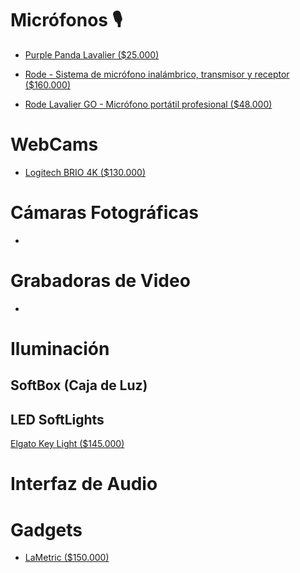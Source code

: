 # Micrófonos 🎙

+ [Purple Panda Lavalier ($25.000)](https://www.amazon.com/Purple-Panda-Lavalier-Lapel-Microphone/dp/B01MSKI46R)

+ [Rode - Sistema de micrófono inalámbrico, transmisor y receptor ($160.000)](https://www.amazon.com/-/es/Rode-micr%C3%B3fono-inal%C3%A1mbrico-transmisor-receptor/dp/B07QGGBNMN)

+ [Rode Lavalier GO - Micrófono portátil profesional ($48.000)](https://www.amazon.com/-/es/Rode-Lavalier-GO-Micr%C3%B3fono-profesional/dp/B07WM65GTF)

# WebCams 

+ [Logitech BRIO 4K ($130.000)](https://www.spdigital.cl/products/view/58773)

# Cámaras Fotográficas

+

# Grabadoras de Video

+

# Iluminación 

## SoftBox (Caja de Luz)

## LED SoftLights


[Elgato Key Light ($145.000)](https://www.amazon.com/Elgato-L%C3%A1mpara-profesional-estudio-l%C3%BAmenes/dp/B07L755X9G/)


# Interfaz de Audio

# Gadgets

+ [LaMetric ($150.000)](https://www.amazon.com/-/es/Reloj-tiempo-WiFi-Smart-Lametric/dp/B01IVTVK3W)